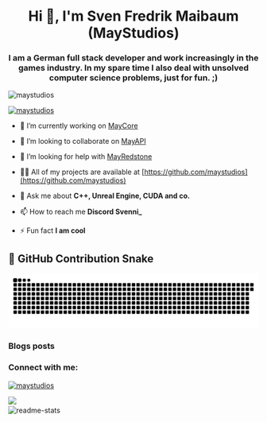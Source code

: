 <h1 align="center">Hi 👋, I'm Sven Fredrik Maibaum (MayStudios)</h1>
<h3 align="center">I am a German full stack developer and work increasingly in the games industry. In my spare time I also deal with unsolved computer science problems, just for fun. ;)</h3>

<p align="left"> <img src="https://komarev.com/ghpvc/?username=maystudios&label=Profile%20views&color=0e75b6&style=flat" alt="maystudios" /> </p>

<p align="left"> <a href="https://github.com/ryo-ma/github-profile-trophy"><img src="https://github-profile-trophy.vercel.app/?username=maystudios" alt="maystudios" /></a> </p>

- 🔭 I’m currently working on [MayCore](https://github.com/maystudios/MayCore)

- 👯 I’m looking to collaborate on [MayAPI](https://github.com/maystudios/MayAPI-NodeJS)

- 🤝 I’m looking for help with [MayRedstone](https://github.com/maystudios/MayRedstone)

- 👨‍💻 All of my projects are available at [https://github.com/maystudios](https://github.com/maystudios)

- 💬 Ask me about **C++, Unreal Engine, CUDA and co.**

- 📫 How to reach me **Discord Svenni_**

- ⚡ Fun fact **I am cool**

## 🐍 GitHub Contribution Snake

<picture>
  <source media="(prefers-color-scheme: dark)" srcset="dist/github-snake-dark.svg" />
  <source media="(prefers-color-scheme: light)" srcset="dist/github-snake.svg" />
  <img alt="GitHub Contribution Snake" src="dist/github-snake.svg" />
</picture>


### Blogs posts
<!-- BLOG-POST-LIST:START -->
<!-- BLOG-POST-LIST:END -->

<h3 align="left">Connect with me:</h3>
<p align="left">
<a href="https://dev.to/maystudios" target="blank"><img align="center" src="https://raw.githubusercontent.com/rahuldkjain/github-profile-readme-generator/master/src/images/icons/Social/devto.svg" alt="maystudios" height="30" width="40" /></a>
</p>

![](https://nirzak-streak-stats.vercel.app/?user=maystudios&bg_color=45,5a17ba,9c1efe&hide_border=false) <br/>
![readme-stats](https://github-readme-stats.vercel.app/api?username=maystudios\&bg_color=30,e96443,904e95\&title_color=fff\&text_color=fff)

